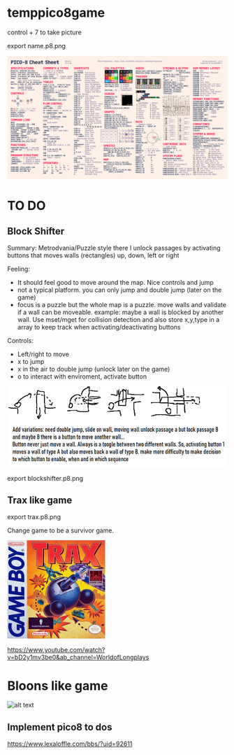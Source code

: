 # temppico8game

control + 7 to take picture

export name.p8.png

![alt text](CheatSheet.png)

# TO DO

## Block Shifter

Summary:
Metrodvania/Puzzle style there I unlock passages by activating buttons that moves walls (rectangles) up, down, left or right

Feeling:
- It should feel good to move around the map. Nice controls and jump
- not a typical platform. you can only jump and double jump (later on the game)
- focus is a puzzle but the whole map is a puzzle. move walls and validate if a wall can be moveable. example: maybe a wall is blocked by another wall. Use mset/mget for collision detection and also store x,y,type in a array to keep track when activating/deactivating buttons

Controls:

- Left/right to move
- x to jump
- x in the air to double jump (unlock later on the game)
- o to interact with enviroment, activate button

![alt text](blockshifter.png)

export blockshifter.p8.png

## Trax like game

export trax.p8.png

Change game to be a survivor game.

![alt text](trax.png)

https://www.youtube.com/watch?v=bD2y1mv3be0&ab_channel=WorldofLongplays

# Bloons like game

![alt text](image.png)

## Implement pico8 to dos

https://www.lexaloffle.com/bbs/?uid=92611